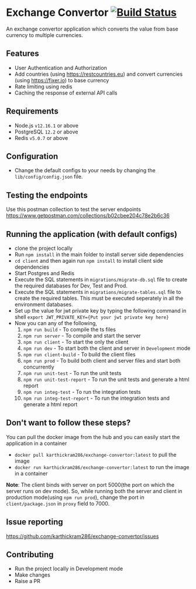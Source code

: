 # Exchange Convertor [![Build Status](https://travis-ci.com/karthickram286/exchange-convertor.svg?branch=master)](https://travis-ci.com/karthickram286/exchange-convertor)

An exchange convertor application which converts the value from base currency to multiple currencies.

## Features
- User Authentication and Authorization
- Add countries (using https://restcountries.eu) and convert currencies (using https://fixer.io) to base currency
- Rate limiting using redis
- Caching the response of external API calls

## Requirements
- Node.js `v12.16.1` or above
- PostgreSQL `12.2` or above
- Redis `v5.0.7` or above

## Configuration
- Change the default configs to your needs by changing the `lib/config/config.json` file.

## Testing the endpoints
Use this postman collection to test the server endpoints
https://www.getpostman.com/collections/b02cbee204c78e2b6c36

## Running the application (with default configs)
- clone the project locally
- Run `npm install` in the main folder to install server side dependencies
- `cd client` and then again run `npm install` to install client side dependencies
- Start Postgres and Redis
- Execute the SQL statements in `migrations/migrate-db.sql` file to create the required databases for Dev, Test and Prod.
- Execute the SQL statements in `migrations/migrate-tables.sql` file to create the required tables. This must be executed seperately in all the environment databases.
- Set up the value for jwt private key by typing the following command in shell `export JWT_PRIVATE_KEY={Put your jwt private key here}`
- Now you can any of the following,
  1. `npm run build` - To compile the ts files
  2. `npm run server` - To compile and start the server
  3. `npm run client` - To start the only the client
  4. `npm run dev` - To start both the client and server in `Development` mode
  5. `npm run client-build` - To build the client files
  6. `npm run prod` - To build both client and server files and start both concurrently
  7. `npm run unit-test` - To run the unit tests
  8. `npm run unit-test-report` - To run the unit tests and generate a html report
  9. `npm run integ-test` - To run the integration tests
  10. `npm run integ-test-report` - To run the integration tests and generate a html report

## Don't want to follow these steps?
You can pull the docker image from the hub and you can easily start the application in a container
- `docker pull karthickram286/exchange-convertor:latest` to pull the image
- `docker run karthickram286/exchange-convertor:latest` to run the image in a container

**Note**: The client binds with server on port 5000(the port on which the server runs on dev mode). So, while running both the server and client in production mode(using `npm run prod`), change the port in `client/package.json` in `proxy` field to 7000.

## Issue reporting
https://github.com/karthickram286/exchange-convertor/issues

## Contributing
- Run the project locally in Development mode
- Make changes
- Raise a PR
